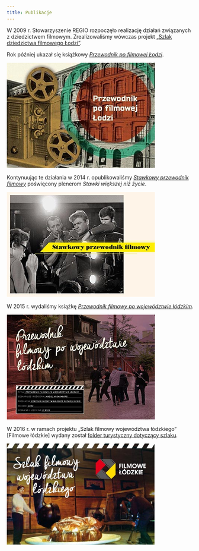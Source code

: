 ```yaml
---
title: Publikacje
---
```

W 2009 r. Stowarzyszenie REGIO rozpoczęło realizację działań związanych z dziedzictwem filmowym. Zrealizowaliśmy wówczas projekt [„Szlak dziedzictwa filmowego Łodzi”](http://www.filmowalodz.pl/). 

Rok później ukazał się książkowy [*Przewodnik po filmowej Łodzi*](http://regiocentrum.pl/publikacje/ksiazki/przewodnik-po-filmowej-lodzi/).

[![Przewodnik po filmowej Łodzi](/img/przewodnik-po-filmowej-lodzi.jpg)](http://regiocentrum.pl/publikacje/ksiazki/przewodnik-po-filmowej-lodzi/)

Kontynuując te działania w 2014 r. opublikowaliśmy [*Stawkowy przewodnik filmowy*](http://regiocentrum.pl/publikacje/ksiazki/stawkowy-przewodnik-filmowy/) poświęcony plenerom *Stawki większej niż życie*.

[![Stawkowy przewodnik filmowy](/img/stawkowy-przewodnik-filmowy.jpg)](http://regiocentrum.pl/publikacje/ksiazki/stawkowy-przewodnik-filmowy/)

W 2015 r. wydaliśmy książkę [*Przewodnik filmowy po województwie łódzkim*](http://regiocentrum.pl/publikacje/ksiazki/przewodnik-filmowy-po-wojewodztwie-lodzkim/).

[![Przewodnik filmowy po województwie łódzkim](/img/przewodnik-filmowy-po-wojewodztwie-lodzkim.jpg)](http://regiocentrum.pl/publikacje/ksiazki/przewodnik-filmowy-po-wojewodztwie-lodzkim/)

W 2016 r. w ramach projektu „Szlak filmowy województwa łódzkiego” [Filmowe łódzkie] wydany został [folder turystyczny dotyczący szlaku](http://regiocentrum.pl/pobierz/szlak-filmowy-wojewodztwa-lodzkiego.pdf).

[![Szlak filmowy województwa łódzkiego](/img/szlak-filmowy-wojewodztwa-lodzkiego.jpg)](http://regiocentrum.pl/pobierz/szlak-filmowy-wojewodztwa-lodzkiego.pdf)
